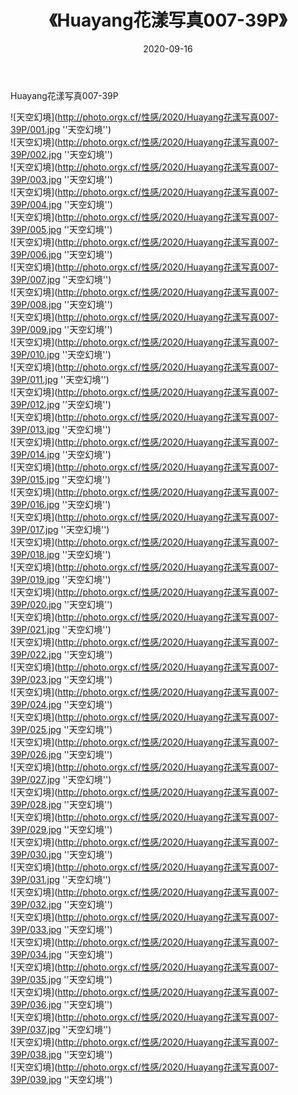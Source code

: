 ﻿---
layout: post
title: 《Huayang花漾写真007-39P》
date: 2020-09-16
img: http://photo.orgx.cf/性感/2020/Huayang花漾写真007-39P/000.jpg
tags: [美女,性感,泳衣]
---

Huayang花漾写真007-39P



![天空幻境](http://photo.orgx.cf/性感/2020/Huayang花漾写真007-39P/001.jpg ''天空幻境'')<br>
![天空幻境](http://photo.orgx.cf/性感/2020/Huayang花漾写真007-39P/002.jpg ''天空幻境'')<br>
![天空幻境](http://photo.orgx.cf/性感/2020/Huayang花漾写真007-39P/003.jpg ''天空幻境'')<br>
![天空幻境](http://photo.orgx.cf/性感/2020/Huayang花漾写真007-39P/004.jpg ''天空幻境'')<br>
![天空幻境](http://photo.orgx.cf/性感/2020/Huayang花漾写真007-39P/005.jpg ''天空幻境'')<br>
![天空幻境](http://photo.orgx.cf/性感/2020/Huayang花漾写真007-39P/006.jpg ''天空幻境'')<br>
![天空幻境](http://photo.orgx.cf/性感/2020/Huayang花漾写真007-39P/007.jpg ''天空幻境'')<br>
![天空幻境](http://photo.orgx.cf/性感/2020/Huayang花漾写真007-39P/008.jpg ''天空幻境'')<br>
![天空幻境](http://photo.orgx.cf/性感/2020/Huayang花漾写真007-39P/009.jpg ''天空幻境'')<br>
![天空幻境](http://photo.orgx.cf/性感/2020/Huayang花漾写真007-39P/010.jpg ''天空幻境'')<br>
![天空幻境](http://photo.orgx.cf/性感/2020/Huayang花漾写真007-39P/011.jpg ''天空幻境'')<br>
![天空幻境](http://photo.orgx.cf/性感/2020/Huayang花漾写真007-39P/012.jpg ''天空幻境'')<br>
![天空幻境](http://photo.orgx.cf/性感/2020/Huayang花漾写真007-39P/013.jpg ''天空幻境'')<br>
![天空幻境](http://photo.orgx.cf/性感/2020/Huayang花漾写真007-39P/014.jpg ''天空幻境'')<br>
![天空幻境](http://photo.orgx.cf/性感/2020/Huayang花漾写真007-39P/015.jpg ''天空幻境'')<br>
![天空幻境](http://photo.orgx.cf/性感/2020/Huayang花漾写真007-39P/016.jpg ''天空幻境'')<br>
![天空幻境](http://photo.orgx.cf/性感/2020/Huayang花漾写真007-39P/017.jpg ''天空幻境'')<br>
![天空幻境](http://photo.orgx.cf/性感/2020/Huayang花漾写真007-39P/018.jpg ''天空幻境'')<br>
![天空幻境](http://photo.orgx.cf/性感/2020/Huayang花漾写真007-39P/019.jpg ''天空幻境'')<br>
![天空幻境](http://photo.orgx.cf/性感/2020/Huayang花漾写真007-39P/020.jpg ''天空幻境'')<br>
![天空幻境](http://photo.orgx.cf/性感/2020/Huayang花漾写真007-39P/021.jpg ''天空幻境'')<br>
![天空幻境](http://photo.orgx.cf/性感/2020/Huayang花漾写真007-39P/022.jpg ''天空幻境'')<br>
![天空幻境](http://photo.orgx.cf/性感/2020/Huayang花漾写真007-39P/023.jpg ''天空幻境'')<br>
![天空幻境](http://photo.orgx.cf/性感/2020/Huayang花漾写真007-39P/024.jpg ''天空幻境'')<br>
![天空幻境](http://photo.orgx.cf/性感/2020/Huayang花漾写真007-39P/025.jpg ''天空幻境'')<br>
![天空幻境](http://photo.orgx.cf/性感/2020/Huayang花漾写真007-39P/026.jpg ''天空幻境'')<br>
![天空幻境](http://photo.orgx.cf/性感/2020/Huayang花漾写真007-39P/027.jpg ''天空幻境'')<br>
![天空幻境](http://photo.orgx.cf/性感/2020/Huayang花漾写真007-39P/028.jpg ''天空幻境'')<br>
![天空幻境](http://photo.orgx.cf/性感/2020/Huayang花漾写真007-39P/029.jpg ''天空幻境'')<br>
![天空幻境](http://photo.orgx.cf/性感/2020/Huayang花漾写真007-39P/030.jpg ''天空幻境'')<br>
![天空幻境](http://photo.orgx.cf/性感/2020/Huayang花漾写真007-39P/031.jpg ''天空幻境'')<br>
![天空幻境](http://photo.orgx.cf/性感/2020/Huayang花漾写真007-39P/032.jpg ''天空幻境'')<br>
![天空幻境](http://photo.orgx.cf/性感/2020/Huayang花漾写真007-39P/033.jpg ''天空幻境'')<br>
![天空幻境](http://photo.orgx.cf/性感/2020/Huayang花漾写真007-39P/034.jpg ''天空幻境'')<br>
![天空幻境](http://photo.orgx.cf/性感/2020/Huayang花漾写真007-39P/035.jpg ''天空幻境'')<br>
![天空幻境](http://photo.orgx.cf/性感/2020/Huayang花漾写真007-39P/036.jpg ''天空幻境'')<br>
![天空幻境](http://photo.orgx.cf/性感/2020/Huayang花漾写真007-39P/037.jpg ''天空幻境'')<br>
![天空幻境](http://photo.orgx.cf/性感/2020/Huayang花漾写真007-39P/038.jpg ''天空幻境'')<br>
![天空幻境](http://photo.orgx.cf/性感/2020/Huayang花漾写真007-39P/039.jpg ''天空幻境'')<br>